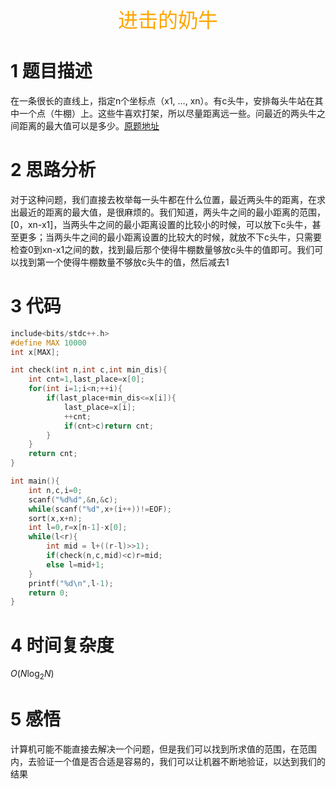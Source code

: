 <center><font color="#FFA500" size="6">进击的奶牛</font></center>

# 1 题目描述

在一条很长的直线上，指定n个坐标点（x1, …, xn）。有c头牛，安排每头牛站在其中一个点（牛棚）上。这些牛喜欢打架，所以尽量距离远一些。问最近的两头牛之间距离的最大值可以是多少。[原题地址](https://www.luogu.org/problem/P1824)

# 2 思路分析

对于这种问题，我们直接去枚举每一头牛都在什么位置，最近两头牛的距离，在求出最近的距离的最大值，是很麻烦的。我们知道，两头牛之间的最小距离的范围，[0，xn-x1]，当两头牛之间的最小距离设置的比较小的时候，可以放下c头牛，甚至更多；当两头牛之间的最小距离设置的比较大的时候，就放不下c头牛，只需要检查0到xn-x1之间的数，找到最后那个使得牛棚数量够放c头牛的值即可。我们可以找到第一个使得牛棚数量不够放c头牛的值，然后减去1

# 3 代码

```C
include<bits/stdc++.h>
#define MAX 10000
int x[MAX];

int check(int n,int c,int min_dis){
    int cnt=1,last_place=x[0];
    for(int i=1;i<n;++i){
        if(last_place+min_dis<=x[i]){
            last_place=x[i];
            ++cnt;
            if(cnt>c)return cnt;
        }
    }
    return cnt;
}

int main(){
    int n,c,i=0;
    scanf("%d%d",&n,&c);
    while(scanf("%d",x+(i++))!=EOF);
    sort(x,x+n);
    int l=0,r=x[n-1]-x[0];
    while(l<r){
        int mid = l+((r-l)>>1);
        if(check(n,c,mid)<c)r=mid;
        else l=mid+1;
    }
    printf("%d\n",l-1);
    return 0;
}
```

# 4 时间复杂度

$O(N\log_2N)$

# 5 感悟

计算机可能不能直接去解决一个问题，但是我们可以找到所求值的范围，在范围内，去验证一个值是否合适是容易的，我们可以让机器不断地验证，以达到我们的结果